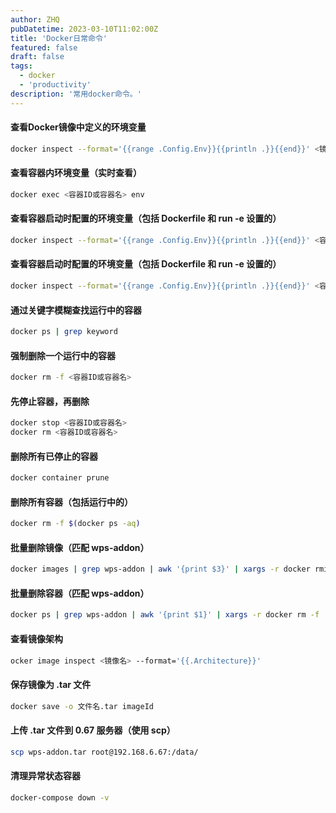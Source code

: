 ```yaml
---
author: ZHQ
pubDatetime: 2023-03-10T11:02:00Z
title: 'Docker日常命令'
featured: false
draft: false
tags:
  - docker
  - 'productivity'
description: '常用docker命令。'
---
```

#### 查看Docker镜像中定义的环境变量

```bash
docker inspect --format='{{range .Config.Env}}{{println .}}{{end}}' <镜像名:标签>
```

#### 查看容器内环境变量（实时查看）

```bash
docker exec <容器ID或容器名> env
```

#### 查看容器启动时配置的环境变量（包括 Dockerfile 和 run -e 设置的）

```bash
docker inspect --format='{{range .Config.Env}}{{println .}}{{end}}' <容器ID或容器名>
```

#### 查看容器启动时配置的环境变量（包括 Dockerfile 和 run -e 设置的）

```bash
docker inspect --format='{{range .Config.Env}}{{println .}}{{end}}' <容器ID或容器名>
```

#### 通过关键字模糊查找运行中的容器

```bash
docker ps | grep keyword
```

#### 强制删除一个运行中的容器

```bash
docker rm -f <容器ID或容器名>
```

#### 先停止容器，再删除

```bash
docker stop <容器ID或容器名>
docker rm <容器ID或容器名>
```

#### 删除所有已停止的容器

```bash
docker container prune
```

#### 删除所有容器（包括运行中的）

```bash
docker rm -f $(docker ps -aq)
```


#### 批量删除镜像（匹配 wps-addon）

```bash
docker images | grep wps-addon | awk '{print $3}' | xargs -r docker rmi -f
```

#### 批量删除容器（匹配 wps-addon）

```bash
docker ps | grep wps-addon | awk '{print $1}' | xargs -r docker rm -f
```

#### 查看镜像架构

```bash
ocker image inspect <镜像名> --format='{{.Architecture}}'
```

#### 保存镜像为 .tar 文件

```bash
docker save -o 文件名.tar imageId
```

#### 上传 .tar 文件到 0.67 服务器（使用 scp）

```bash
scp wps-addon.tar root@192.168.6.67:/data/
```

#### 清理异常状态容器

```bash
docker-compose down -v
```